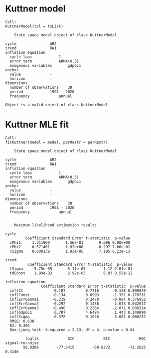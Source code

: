 # Kuttner model

    Call:
    KuttnerModel(tsl = tsList)
    
    	State space model object of class KuttnerModel
    
    cycle 				AR2
    trend 				RW1
    inflation equation
      cycle lags 			1
      error term			ARMA(0,3)
      exogenous variables		gdpGL1
    anchor
      value 			-
      horizon 			-
    dimensions
      number of observations	30
      period 			1991 - 2020
      frequency 			annual
    
    Object is a valid object of class KuttnerModel.

# Kuttner MLE fit

    Call:
    fitKuttner(model = model, parRestr = parRestr)
    
    	State space model object of class KuttnerModel
    
    cycle 				AR2
    trend 				RW1
    inflation equation
      cycle lags 			1
      error term			ARMA(0,3)
      exogenous variables		gdpGL1
    anchor
      value 			-
      horizon 			-
    dimensions
      number of observations	30
      period 			1991 - 2020
      frequency 			annual
    
    
    	Maximum likelihood estimation results
    
    cycle
             Coefficient Standard Error t-statistic  p-value
      cPhi1     1.511900       1.56e-01       9.686 0.00e+00
      cPhi2    -0.571461       1.92e+00      -0.297 7.66e-01
      cSigma    0.000139       1.93e-05       7.195 6.23e-13
    
    trend
              Coefficient Standard Error t-statistic  p-value
      tSigma     5.75e-05       5.11e-05        1.12 2.61e-01
      tdConst    1.99e-02       2.92e-03        6.83 8.55e-12
    
    inflation equation
                    Coefficient Standard Error t-statistic  p-value
      inflC1             -0.107         0.7716      -0.138 0.890049
      inflConst          -0.134         0.0993      -1.351 0.176731
      inflErrGamma1      -0.219         0.2478      -0.884 0.376952
      inflErrGamma2      -0.292         0.1438      -2.033 0.042017
      inflErrGamma3      -0.490         0.2366      -2.071 0.038324
      inflGdpGL1          6.707         4.6484       1.443 0.149090
      inflSigma           0.378         0.1026       3.681 0.000232
      RMSE: 0.638
      R2: 0.385
      Box-Ljung test: X-squared = 2.53, df = 4, p-value = 0.64
    
             loglik             AIC             BIC             HQC signal-to-noise 
            50.8208        -77.6415        -60.8272        -72.2625          0.4146 

